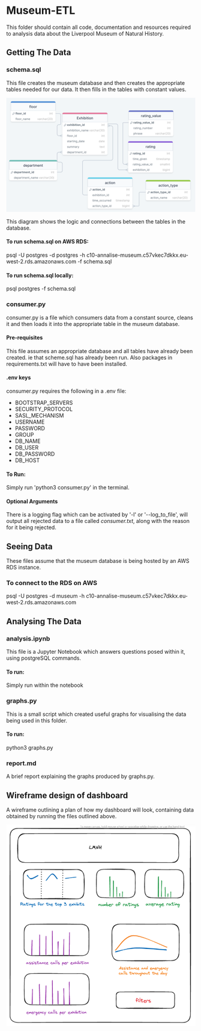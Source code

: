 # Museum-ETL

This folder should contain all code, documentation and resources required to analysis data about the Liverpool Museum of Natural History.




## Getting The Data

### schema.sql

This file creates the museum database and then creates the appropriate tables needed for our data. It then fills in the tables with constant values.


![alt text](Schema.png)

This diagram shows the logic and connections between the tables in the database.


#### To run schema.sql on AWS RDS:

psql -U postgres -d postgres -h c10-annalise-museum.c57vkec7dkkx.eu-west-2.rds.amazonaws.com -f schema.sql


#### To run schema.sql locally:

psql postgres -f schema.sql

### consumer.py

consumer.py is a file which consumers data from a constant source, cleans it and then loads it into the appropriate table in the museum database.

#### Pre-requisites

This file assumes an appropriate database and all tables have already been created. ie that scheme.sql has already been run. Also packages in requirements.txt will have to have been installed.


#### .env keys

consumer.py requires the following in a .env file:  
- BOOTSTRAP_SERVERS
- SECURITY_PROTOCOL
- SASL_MECHANISM
- USERNAME
- PASSWORD
- GROUP
- DB_NAME
- DB_USER
- DB_PASSWORD
- DB_HOST

#### To Run:

Simply run 'python3 consumer.py' in the terminal.

#### Optional Arguments

There is a logging flag which can be activated by '-l' or '--log_to_file', will output all rejected data to a file called _consumer.txt_, along with the reason for it being rejected. 



## Seeing Data

These files assume that the museum database is being hosted by an AWS RDS instance.

### To connect to the RDS on AWS

psql -U postgres -d museum -h c10-annalise-museum.c57vkec7dkkx.eu-west-2.rds.amazonaws.com


## Analysing The Data

### analysis.ipynb

This file is a Jupyter Notebook which answers questions posed within it, using postgreSQL commands.

#### To run:

Simply run within the notebook


### graphs.py

This is a small script which created useful graphs for visualising the data being used in this folder.

#### To run:

python3 graphs.py



### report.md

A brief report explaining the graphs produced by graphs.py.



## Wireframe design of dashboard
A wireframe outlining a plan of how my dashboard will look, containing data obtained by running the files outlined above.

![alt text](Wireframe-Dashboard.png)